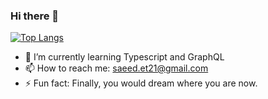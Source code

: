 ### Hi there 👋

[![Top Langs](https://github-readme-stats.vercel.app/api/top-langs/?username=saeedet&layout=compact)](https://github.com/anuraghazra/github-readme-stats)




- 🌱 I’m currently learning Typescript and GraphQL
- 📫 How to reach me: saeed.et21@gmail.com
- ⚡ Fun fact: Finally, you would dream where you are now.



